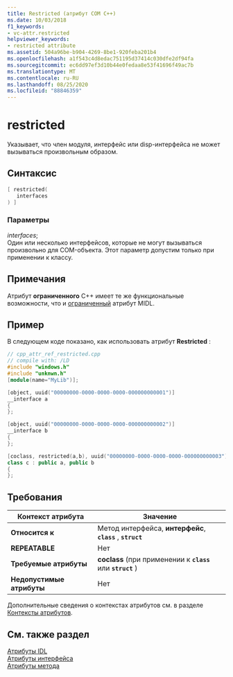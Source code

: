 ```yaml
---
title: Restricted (атрибут COM C++)
ms.date: 10/03/2018
f1_keywords:
- vc-attr.restricted
helpviewer_keywords:
- restricted attribute
ms.assetid: 504a96be-b904-4269-8be1-920feba201b4
ms.openlocfilehash: a1f543c4d8edac751195d37414c030dfe2df94fa
ms.sourcegitcommit: ec6dd97ef3d10b44e0fedaa8e53f41696f49ac7b
ms.translationtype: MT
ms.contentlocale: ru-RU
ms.lasthandoff: 08/25/2020
ms.locfileid: "88846359"
---
```

# <a name="restricted"></a>restricted

Указывает, что член модуля, интерфейс или disp-интерфейса не может вызываться произвольным образом.

## <a name="syntax"></a>Синтаксис

```cpp
[ restricted(
   interfaces
) ]
```

### <a name="parameters"></a>Параметры

*interfaces*;<br/>
Один или несколько интерфейсов, которые не могут вызываться произвольно для COM-объекта. Этот параметр допустим только при применении к классу.

## <a name="remarks"></a>Примечания

Атрибут **ограниченного** C++ имеет те же функциональные возможности, что и [ограниченный](/windows/win32/Midl/restricted) атрибут MIDL.

## <a name="example"></a>Пример

В следующем коде показано, как использовать атрибут **Restricted** :

```cpp
// cpp_attr_ref_restricted.cpp
// compile with: /LD
#include "windows.h"
#include "unknwn.h"
[module(name="MyLib")];

[object, uuid("00000000-0000-0000-0000-000000000001")]
__interface a
{
};

[object, uuid("00000000-0000-0000-0000-000000000002")]
__interface b
{
};

[coclass, restricted(a,b), uuid("00000000-0000-0000-0000-000000000003")]
class c : public a, public b
{
};
```

## <a name="requirements"></a>Требования

| Контекст атрибута | Значение |
|-|-|
|**Относится к**|Метод интерфейса, **интерфейс**, **`class`** , **`struct`**|
|**REPEATABLE**|Нет|
|**Требуемые атрибуты**|**coclass** (при применении к **`class`** или **`struct`** )|
|**Недопустимые атрибуты**|Нет|

Дополнительные сведения о контекстах атрибутов см. в разделе [Контексты атрибутов](cpp-attributes-com-net.md#contexts).

## <a name="see-also"></a>См. также раздел

[Атрибуты IDL](idl-attributes.md)<br/>
[Атрибуты интерфейса](interface-attributes.md)<br/>
[Атрибуты метода](method-attributes.md)
